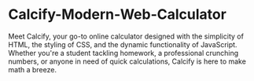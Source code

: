 # Calcify-Modern-Web-Calculator
Meet Calcify, your go-to online calculator designed with the simplicity of HTML, the styling of CSS, and the dynamic functionality of JavaScript. Whether you're a student tackling homework, a professional crunching numbers, or anyone in need of quick calculations, Calcify is here to make math a breeze.
